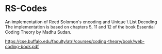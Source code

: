 # RS-Codes
An implementation of Reed Solomon's encoding and Unique \ List Decoding
The implementation is based on chapters 5, 11 and 12 of the book Essential Coding Theory by Madhu Sudan.

https://cse.buffalo.edu/faculty/atri/courses/coding-theory/book/web-coding-book.pdf
